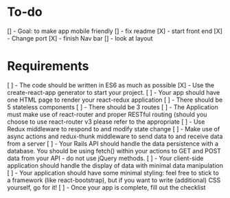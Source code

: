 # To-do
[] - Goal: to make app mobile friendly
[] - fix readme
[X] - start front end
[X] - Change port
[X] - finish Nav bar
[] - look at layout

# Requirements

[ ] - The code should be written in ES6 as much as possible
[X] - Use the create-react-app generator to start your project.
[ ] - Your app should have one HTML page to render your react-redux application
[ ] - There should be 5 stateless components
[ ] - There should be 3 routes
[ ] - The Application must make use of react-router and proper RESTful routing (should you choose to use react-router v3 please refer to the appropriate 
[ ] - Use Redux middleware to respond to and modify state change
[ ] - Make use of async actions and redux-thunk middleware to send data to and receive data from a server
[ ] - Your Rails API should handle the data persistence with a database. You should be using fetch() within your actions to GET and POST data from your API - do not use jQuery methods.
[ ] - Your client-side application should handle the display of data with minimal data manipulation
[ ] - Your application should have some minimal styling: feel free to stick to a framework (like react-bootstrap), but if you want to write (additional) CSS yourself, go for it!
[ ] - Once your app is complete, fill out the checklist